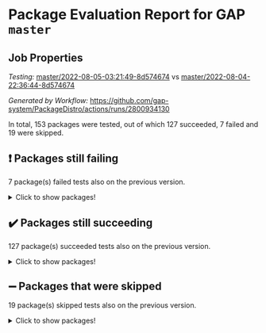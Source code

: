 # Package Evaluation Report for GAP `master`

## Job Properties

*Testing:* [master/2022-08-05-03:21:49-8d574674](https://github.com/gap-system/PackageDistro/blob/data/reports/master/2022-08-05-03:21:49-8d574674) vs [master/2022-08-04-22:36:44-8d574674](https://github.com/gap-system/PackageDistro/blob/data/reports/master/2022-08-04-22:36:44-8d574674)

*Generated by Workflow:* https://github.com/gap-system/PackageDistro/actions/runs/2800934130

In total, 153 packages were tested, out of which 127 succeeded, 7 failed and 19 were skipped.

## :exclamation: Packages still failing

7 package(s) failed tests also on the previous version.
<details><summary>Click to show packages!</summary>

- atlasrep 2.1.3 [(failure)](https://github.com/gap-system/PackageDistro/runs/7684440565?check_suite_focus=true)
- francy 1.2.4 [(failure)](https://github.com/gap-system/PackageDistro/runs/7684442861?check_suite_focus=true)
- hap 1.46 [(failure)](https://github.com/gap-system/PackageDistro/runs/7684443509?check_suite_focus=true)
- packagemanager 1.2 [(failure)](https://github.com/gap-system/PackageDistro/runs/7684445581?check_suite_focus=true)
- recog 1.3.2 [(failure)](https://github.com/gap-system/PackageDistro/runs/7684446191?check_suite_focus=true)
- semigroups 4.0.0 [(failure)](https://github.com/gap-system/PackageDistro/runs/7684446534?check_suite_focus=true)
- yangbaxter 0.10.0 [(failure)](https://github.com/gap-system/PackageDistro/runs/7684447876?check_suite_focus=true)
</details>

## :heavy_check_mark: Packages still succeeding

127 package(s) succeeded tests also on the previous version.
<details><summary>Click to show packages!</summary>

- ace 5.5 [(success)](https://github.com/gap-system/PackageDistro/runs/7684440286?check_suite_focus=true)
- aclib 1.3.2 [(success)](https://github.com/gap-system/PackageDistro/runs/7684440326?check_suite_focus=true)
- agt 0.2 [(success)](https://github.com/gap-system/PackageDistro/runs/7684440391?check_suite_focus=true)
- alnuth 3.2.1 [(success)](https://github.com/gap-system/PackageDistro/runs/7684440449?check_suite_focus=true)
- anupq 3.2.6 [(success)](https://github.com/gap-system/PackageDistro/runs/7684440498?check_suite_focus=true)
- autodoc 2022.07.10 [(success)](https://github.com/gap-system/PackageDistro/runs/7684440620?check_suite_focus=true)
- automata 1.15 [(success)](https://github.com/gap-system/PackageDistro/runs/7684440660?check_suite_focus=true)
- automgrp 1.3.2 [(success)](https://github.com/gap-system/PackageDistro/runs/7684440716?check_suite_focus=true)
- autpgrp 1.10.2 [(success)](https://github.com/gap-system/PackageDistro/runs/7684440779?check_suite_focus=true)
- cap 2022.06-05 [(success)](https://github.com/gap-system/PackageDistro/runs/7684440831?check_suite_focus=true)
- caratinterface 2.3.4 [(success)](https://github.com/gap-system/PackageDistro/runs/7684440899?check_suite_focus=true)
- cddinterface 2020.06.24 [(success)](https://github.com/gap-system/PackageDistro/runs/7684440986?check_suite_focus=true)
- circle 1.6.5 [(success)](https://github.com/gap-system/PackageDistro/runs/7684441063?check_suite_focus=true)
- classicpres 1.22 [(success)](https://github.com/gap-system/PackageDistro/runs/7684441135?check_suite_focus=true)
- cohomolo 1.6.10 [(success)](https://github.com/gap-system/PackageDistro/runs/7684441214?check_suite_focus=true)
- congruence 1.2.4 [(success)](https://github.com/gap-system/PackageDistro/runs/7684441282?check_suite_focus=true)
- corelg 1.56 [(success)](https://github.com/gap-system/PackageDistro/runs/7684441337?check_suite_focus=true)
- crime 1.6 [(success)](https://github.com/gap-system/PackageDistro/runs/7684441382?check_suite_focus=true)
- crisp 1.4.5 [(success)](https://github.com/gap-system/PackageDistro/runs/7684441438?check_suite_focus=true)
- crypting 0.10 [(success)](https://github.com/gap-system/PackageDistro/runs/7684441513?check_suite_focus=true)
- cryst 4.1.25 [(success)](https://github.com/gap-system/PackageDistro/runs/7684441594?check_suite_focus=true)
- crystcat 1.1.10 [(success)](https://github.com/gap-system/PackageDistro/runs/7684441667?check_suite_focus=true)
- ctbllib 1.3.4 [(success)](https://github.com/gap-system/PackageDistro/runs/7684441736?check_suite_focus=true)
- cubefree 1.19 [(success)](https://github.com/gap-system/PackageDistro/runs/7684441796?check_suite_focus=true)
- curlinterface 2.2.2 [(success)](https://github.com/gap-system/PackageDistro/runs/7684441868?check_suite_focus=true)
- cvec 2.7.5 [(success)](https://github.com/gap-system/PackageDistro/runs/7684441929?check_suite_focus=true)
- datastructures 0.2.7 [(success)](https://github.com/gap-system/PackageDistro/runs/7684442001?check_suite_focus=true)
- deepthought 1.0.5 [(success)](https://github.com/gap-system/PackageDistro/runs/7684442074?check_suite_focus=true)
- design 1.7 [(success)](https://github.com/gap-system/PackageDistro/runs/7684442143?check_suite_focus=true)
- difsets 2.3.1 [(success)](https://github.com/gap-system/PackageDistro/runs/7684442200?check_suite_focus=true)
- digraphs 1.5.3 [(success)](https://github.com/gap-system/PackageDistro/runs/7684442257?check_suite_focus=true)
- edim 1.3.5 [(success)](https://github.com/gap-system/PackageDistro/runs/7684442311?check_suite_focus=true)
- example 4.3.2 [(success)](https://github.com/gap-system/PackageDistro/runs/7684442361?check_suite_focus=true)
- factint 1.6.3 [(success)](https://github.com/gap-system/PackageDistro/runs/7684442413?check_suite_focus=true)
- ferret 1.0.8 [(success)](https://github.com/gap-system/PackageDistro/runs/7684442461?check_suite_focus=true)
- fga 1.4.0 [(success)](https://github.com/gap-system/PackageDistro/runs/7684442519?check_suite_focus=true)
- fining 1.5 [(success)](https://github.com/gap-system/PackageDistro/runs/7684442585?check_suite_focus=true)
- float 1.0.3 [(success)](https://github.com/gap-system/PackageDistro/runs/7684442624?check_suite_focus=true)
- format 1.4.3 [(success)](https://github.com/gap-system/PackageDistro/runs/7684442682?check_suite_focus=true)
- forms 1.2.8 [(success)](https://github.com/gap-system/PackageDistro/runs/7684442730?check_suite_focus=true)
- fplsa 1.2.5 [(success)](https://github.com/gap-system/PackageDistro/runs/7684442774?check_suite_focus=true)
- fr 2.4.9 [(success)](https://github.com/gap-system/PackageDistro/runs/7684442812?check_suite_focus=true)
- fwtree 1.3 [(success)](https://github.com/gap-system/PackageDistro/runs/7684442912?check_suite_focus=true)
- gbnp 1.0.5 [(success)](https://github.com/gap-system/PackageDistro/runs/7684442956?check_suite_focus=true)
- generalizedmorphismsforcap 2022.05-01 [(success)](https://github.com/gap-system/PackageDistro/runs/7684443014?check_suite_focus=true)
- genss 1.6.7 [(success)](https://github.com/gap-system/PackageDistro/runs/7684443095?check_suite_focus=true)
- gradedringforhomalg 2022.07-01 [(success)](https://github.com/gap-system/PackageDistro/runs/7684443153?check_suite_focus=true)
- grape 4.8.5 [(success)](https://github.com/gap-system/PackageDistro/runs/7684443245?check_suite_focus=true)
- groupoids 1.69 [(success)](https://github.com/gap-system/PackageDistro/runs/7684443300?check_suite_focus=true)
- grpconst 2.6.2 [(success)](https://github.com/gap-system/PackageDistro/runs/7684443361?check_suite_focus=true)
- guarana 0.96.3 [(success)](https://github.com/gap-system/PackageDistro/runs/7684443412?check_suite_focus=true)
- guava 3.16 [(success)](https://github.com/gap-system/PackageDistro/runs/7684443473?check_suite_focus=true)
- hapcryst 0.1.15 [(success)](https://github.com/gap-system/PackageDistro/runs/7684443573?check_suite_focus=true)
- hecke 1.5.3 [(success)](https://github.com/gap-system/PackageDistro/runs/7684443624?check_suite_focus=true)
- help 3.5 [(success)](https://github.com/gap-system/PackageDistro/runs/7684443673?check_suite_focus=true)
- idrel 2.44 [(success)](https://github.com/gap-system/PackageDistro/runs/7684443724?check_suite_focus=true)
- images 1.3.1 [(success)](https://github.com/gap-system/PackageDistro/runs/7684443797?check_suite_focus=true)
- intpic 0.3.0 [(success)](https://github.com/gap-system/PackageDistro/runs/7684443854?check_suite_focus=true)
- io 4.7.2 [(success)](https://github.com/gap-system/PackageDistro/runs/7684443932?check_suite_focus=true)
- irredsol 1.4.3 [(success)](https://github.com/gap-system/PackageDistro/runs/7684444001?check_suite_focus=true)
- json 2.1.0 [(success)](https://github.com/gap-system/PackageDistro/runs/7684444056?check_suite_focus=true)
- jupyterkernel 1.4.1 [(success)](https://github.com/gap-system/PackageDistro/runs/7684444116?check_suite_focus=true)
- jupyterviz 1.5.1 [(success)](https://github.com/gap-system/PackageDistro/runs/7684444197?check_suite_focus=true)
- kan 1.34 [(success)](https://github.com/gap-system/PackageDistro/runs/7684444254?check_suite_focus=true)
- kbmag 1.5.9 [(success)](https://github.com/gap-system/PackageDistro/runs/7684444333?check_suite_focus=true)
- laguna 3.9.5 [(success)](https://github.com/gap-system/PackageDistro/runs/7684444388?check_suite_focus=true)
- liealgdb 2.2.1 [(success)](https://github.com/gap-system/PackageDistro/runs/7684444446?check_suite_focus=true)
- liepring 2.6 [(success)](https://github.com/gap-system/PackageDistro/runs/7684444508?check_suite_focus=true)
- liering 2.4.2 [(success)](https://github.com/gap-system/PackageDistro/runs/7684444562?check_suite_focus=true)
- linearalgebraforcap 2022.06-03 [(success)](https://github.com/gap-system/PackageDistro/runs/7684444623?check_suite_focus=true)
- loops 3.4.2 [(success)](https://github.com/gap-system/PackageDistro/runs/7684444667?check_suite_focus=true)
- lpres 1.0.3 [(success)](https://github.com/gap-system/PackageDistro/runs/7684444737?check_suite_focus=true)
- majoranaalgebras 1.4 [(success)](https://github.com/gap-system/PackageDistro/runs/7684444787?check_suite_focus=true)
- mapclass 1.4.5 [(success)](https://github.com/gap-system/PackageDistro/runs/7684444850?check_suite_focus=true)
- matgrp 0.64 [(success)](https://github.com/gap-system/PackageDistro/runs/7684444901?check_suite_focus=true)
- modisom 2.5.2 [(success)](https://github.com/gap-system/PackageDistro/runs/7684444952?check_suite_focus=true)
- modulepresentationsforcap 2022.05-03 [(success)](https://github.com/gap-system/PackageDistro/runs/7684445013?check_suite_focus=true)
- monoidalcategories 2022.06-07 [(success)](https://github.com/gap-system/PackageDistro/runs/7684445054?check_suite_focus=true)
- nconvex 2020.11-04 [(success)](https://github.com/gap-system/PackageDistro/runs/7684445103?check_suite_focus=true)
- nilmat 1.4.1 [(success)](https://github.com/gap-system/PackageDistro/runs/7684445152?check_suite_focus=true)
- nock 1.5 [(success)](https://github.com/gap-system/PackageDistro/runs/7684445206?check_suite_focus=true)
- normalizinterface 1.3.3 [(success)](https://github.com/gap-system/PackageDistro/runs/7684445255?check_suite_focus=true)
- nq 2.5.8 [(success)](https://github.com/gap-system/PackageDistro/runs/7684445309?check_suite_focus=true)
- numericalsgps 1.3.1 [(success)](https://github.com/gap-system/PackageDistro/runs/7684445384?check_suite_focus=true)
- openmath 11.5.1 [(success)](https://github.com/gap-system/PackageDistro/runs/7684445470?check_suite_focus=true)
- orb 4.8.5 [(success)](https://github.com/gap-system/PackageDistro/runs/7684445529?check_suite_focus=true)
- patternclass 2.4.2 [(success)](https://github.com/gap-system/PackageDistro/runs/7684445631?check_suite_focus=true)
- permut 2.0.4 [(success)](https://github.com/gap-system/PackageDistro/runs/7684445672?check_suite_focus=true)
- polenta 1.3.10 [(success)](https://github.com/gap-system/PackageDistro/runs/7684445730?check_suite_focus=true)
- polymaking 0.8.6 [(success)](https://github.com/gap-system/PackageDistro/runs/7684445780?check_suite_focus=true)
- primgrp 3.4.2 [(success)](https://github.com/gap-system/PackageDistro/runs/7684445829?check_suite_focus=true)
- profiling 2.5.0 [(success)](https://github.com/gap-system/PackageDistro/runs/7684445870?check_suite_focus=true)
- qpa 1.34 [(success)](https://github.com/gap-system/PackageDistro/runs/7684445908?check_suite_focus=true)
- quagroup 1.8.3 [(success)](https://github.com/gap-system/PackageDistro/runs/7684445951?check_suite_focus=true)
- radiroot 2.9 [(success)](https://github.com/gap-system/PackageDistro/runs/7684445996?check_suite_focus=true)
- rcwa 4.7.0 [(success)](https://github.com/gap-system/PackageDistro/runs/7684446054?check_suite_focus=true)
- rds 1.8 [(success)](https://github.com/gap-system/PackageDistro/runs/7684446118?check_suite_focus=true)
- repndecomp 1.2.1 [(success)](https://github.com/gap-system/PackageDistro/runs/7684446251?check_suite_focus=true)
- repsn 3.1.0 [(success)](https://github.com/gap-system/PackageDistro/runs/7684446332?check_suite_focus=true)
- resclasses 4.7.3 [(success)](https://github.com/gap-system/PackageDistro/runs/7684446427?check_suite_focus=true)
- scscp 2.3.1 [(success)](https://github.com/gap-system/PackageDistro/runs/7684446476?check_suite_focus=true)
- sglppow 2.2 [(success)](https://github.com/gap-system/PackageDistro/runs/7684446583?check_suite_focus=true)
- sgpviz 0.999.5 [(success)](https://github.com/gap-system/PackageDistro/runs/7684446632?check_suite_focus=true)
- simpcomp 2.1.14 [(success)](https://github.com/gap-system/PackageDistro/runs/7684446672?check_suite_focus=true)
- singular 2020.12.18 [(success)](https://github.com/gap-system/PackageDistro/runs/7684446727?check_suite_focus=true)
- sla 1.5.3 [(success)](https://github.com/gap-system/PackageDistro/runs/7684446771?check_suite_focus=true)
- smallgrp 1.5 [(success)](https://github.com/gap-system/PackageDistro/runs/7684446826?check_suite_focus=true)
- smallsemi 0.6.13 [(success)](https://github.com/gap-system/PackageDistro/runs/7684446885?check_suite_focus=true)
- sonata 2.9.4 [(success)](https://github.com/gap-system/PackageDistro/runs/7684446946?check_suite_focus=true)
- sophus 1.25 [(success)](https://github.com/gap-system/PackageDistro/runs/7684447005?check_suite_focus=true)
- spinsym 1.5.2 [(success)](https://github.com/gap-system/PackageDistro/runs/7684447057?check_suite_focus=true)
- symbcompcc 1.3.2 [(success)](https://github.com/gap-system/PackageDistro/runs/7684447117?check_suite_focus=true)
- thelma 1.3 [(success)](https://github.com/gap-system/PackageDistro/runs/7684447166?check_suite_focus=true)
- tomlib 1.2.9 [(success)](https://github.com/gap-system/PackageDistro/runs/7684447215?check_suite_focus=true)
- toric 1.9.5 [(success)](https://github.com/gap-system/PackageDistro/runs/7684447267?check_suite_focus=true)
- toricvarieties 2022.07.13 [(success)](https://github.com/gap-system/PackageDistro/runs/7684447313?check_suite_focus=true)
- transgrp 3.6.3 [(success)](https://github.com/gap-system/PackageDistro/runs/7684447354?check_suite_focus=true)
- ugaly 4.0.3 [(success)](https://github.com/gap-system/PackageDistro/runs/7684447400?check_suite_focus=true)
- unipot 1.5 [(success)](https://github.com/gap-system/PackageDistro/runs/7684447460?check_suite_focus=true)
- unitlib 4.1.0 [(success)](https://github.com/gap-system/PackageDistro/runs/7684447510?check_suite_focus=true)
- utils 0.75 [(success)](https://github.com/gap-system/PackageDistro/runs/7684447560?check_suite_focus=true)
- uuid 0.7 [(success)](https://github.com/gap-system/PackageDistro/runs/7684447599?check_suite_focus=true)
- walrus 0.9991 [(success)](https://github.com/gap-system/PackageDistro/runs/7684447641?check_suite_focus=true)
- wedderga 4.10.2 [(success)](https://github.com/gap-system/PackageDistro/runs/7684447699?check_suite_focus=true)
- xmod 2.88 [(success)](https://github.com/gap-system/PackageDistro/runs/7684447758?check_suite_focus=true)
- xmodalg 1.22 [(success)](https://github.com/gap-system/PackageDistro/runs/7684447818?check_suite_focus=true)
- zeromqinterface 0.14 [(success)](https://github.com/gap-system/PackageDistro/runs/7684447934?check_suite_focus=true)
</details>

## :heavy_minus_sign: Packages that were skipped

19 package(s) skipped tests also on the previous version.
<details><summary>Click to show packages!</summary>

- 4ti2interface 2022.03-01 [(skipped)](https://github.com/gap-system/PackageDistro/runs/7684350276?check_suite_focus=true)
- browse 1.8.14 [(skipped)](https://github.com/gap-system/PackageDistro/runs/7684350276?check_suite_focus=true)
- examplesforhomalg 2022.03-01 [(skipped)](https://github.com/gap-system/PackageDistro/runs/7684350276?check_suite_focus=true)
- gapdoc 1.6.5 [(skipped)](https://github.com/gap-system/PackageDistro/runs/7684350276?check_suite_focus=true)
- gauss 2022.03-01 [(skipped)](https://github.com/gap-system/PackageDistro/runs/7684350276?check_suite_focus=true)
- gaussforhomalg 2022.03-01 [(skipped)](https://github.com/gap-system/PackageDistro/runs/7684350276?check_suite_focus=true)
- gradedmodules 2022.03-01 [(skipped)](https://github.com/gap-system/PackageDistro/runs/7684350276?check_suite_focus=true)
- homalg 2022.03-01 [(skipped)](https://github.com/gap-system/PackageDistro/runs/7684350276?check_suite_focus=true)
- homalgtocas 2022.07-01 [(skipped)](https://github.com/gap-system/PackageDistro/runs/7684350276?check_suite_focus=true)
- io_forhomalg 2022.03-01 [(skipped)](https://github.com/gap-system/PackageDistro/runs/7684350276?check_suite_focus=true)
- itc 1.5.1 [(skipped)](https://github.com/gap-system/PackageDistro/runs/7684350276?check_suite_focus=true)
- localizeringforhomalg 2022.03-01 [(skipped)](https://github.com/gap-system/PackageDistro/runs/7684350276?check_suite_focus=true)
- matricesforhomalg 2022.06-01 [(skipped)](https://github.com/gap-system/PackageDistro/runs/7684350276?check_suite_focus=true)
- modules 2022.03-01 [(skipped)](https://github.com/gap-system/PackageDistro/runs/7684350276?check_suite_focus=true)
- polycyclic 2.16 [(skipped)](https://github.com/gap-system/PackageDistro/runs/7684350276?check_suite_focus=true)
- ringsforhomalg 2022.07-01 [(skipped)](https://github.com/gap-system/PackageDistro/runs/7684350276?check_suite_focus=true)
- sco 2022.03-01 [(skipped)](https://github.com/gap-system/PackageDistro/runs/7684350276?check_suite_focus=true)
- toolsforhomalg 2022.05-01 [(skipped)](https://github.com/gap-system/PackageDistro/runs/7684350276?check_suite_focus=true)
- xgap 4.31 [(skipped)](https://github.com/gap-system/PackageDistro/runs/7684350276?check_suite_focus=true)
</details>

